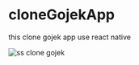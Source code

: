 # cloneGojekApp
this clone gojek app use react native

![ss clone gojek](https://user-images.githubusercontent.com/43342329/87424286-e35ed300-c605-11ea-99fb-34e2d7b73dbf.png)
